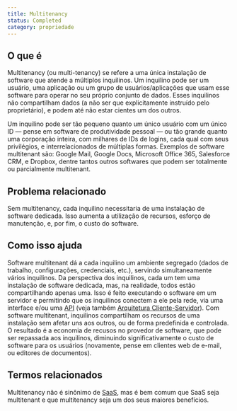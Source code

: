 ```yaml
---
title: Multitenancy
status: Completed
category: propriedade
---
```


## O que é

Multitenancy (ou multi-tenancy) se refere a uma única instalação de software que atende a múltiplos inquilinos. Um inquilino pode ser um usuário, uma aplicação ou um grupo de usuários/aplicações que usam esse software para operar no seu próprio conjunto de dados. Esses inquilinos não compartilham dados (a não ser que explicitamente instruído pelo proprietário), e podem até não estar cientes um dos outros.

Um inquilino pode ser tão pequeno quanto um único usuário com um único ID — pense em software de produtividade pessoal — ou tão grande quanto uma corporação inteira, com milhares de IDs de logins, cada qual com seus privilégios, e interrelacionados de múltiplas formas.
Exemplos de software multitenant são: Google Mail, Google Docs, Microsoft Office 365, Salesforce CRM, e Dropbox, dentre tantos outros softwares que podem ser totalmente ou parcialmente multitenant.


## Problema relacionado 

Sem multitenancy, cada inquilino necessitaria de uma instalação de software dedicada. Isso aumenta a utilização de recursos, esforço de manutenção, e, por fim, o custo do software.

## Como isso ajuda

Software multitenant dá a cada inquilino um ambiente segregado (dados de trabalho, configurações, credenciais, etc.), servindo simultaneamente vários inquilinos. Da perspectiva dos inquilinos, cada um tem uma instalação de software dedicada, mas, na realidade, todos estão compartilhando apenas uma. Isso é feito executando o software em um servidor e permitindo que os inquilinos conectem a ele pela rede, via uma interface e/ou uma [API](/pt-br/application-programming-interface/) (veja também [Arquitetura Cliente-Servidor](/pt-br/client-server-architecture/)).
Com software multitenant, inquilinos compartilham os recursos de uma instalação sem afetar uns aos outros, ou de forma predefinida e controlada. O resultado é a economia de recusos no provedor de software, que pode ser repassada aos inquilinos, diminuindo significativamente o custo de software para os usuários (novamente, pense em clientes web de e-mail, ou editores de documentos).

## Termos relacionados

Multitenancy não é sinônimo de [SaaS](/pt-br/software-as-a-service/), mas é bem comum que SaaS seja multitenant e que multitenancy seja um dos seus maiores benefícios. 